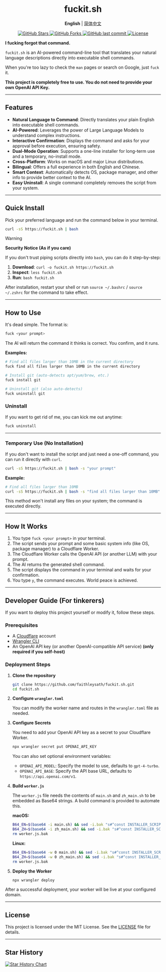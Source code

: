 <h1 align="center">fuckit.sh</h1>

<p align="center">
  <strong>English</strong> | <a href="./README.md">简体中文</a>
</p>

<p align="center">
  <a href="https://github.com/faithleysath/fuckit.sh/stargazers">
    <img src="https://img.shields.io/github/stars/faithleysath/fuckit.sh?style=social" alt="GitHub Stars">
  </a>
  <a href="https://github.com/faithleysath/fuckit.sh/network/members">
    <img src="https://img.shields.io/github/forks/faithleysath/fuckit.sh?style=social" alt="GitHub Forks">
  </a>
  <a href="https://github.com/faithleysath/fuckit.sh/commits/main">
    <img src="https://img.shields.io/github/last-commit/faithleysath/fuckit.sh" alt="GitHub last commit">
  </a>
  <a href="https://github.com/faithleysath/fuckit.sh/blob/main/LICENSE">
    <img src="https://img.shields.io/github/license/faithleysath/fuckit.sh" alt="License">
  </a>
</p>

**I fucking forgot that command.**

`fuckit.sh` is an AI-powered command-line tool that translates your natural language descriptions directly into executable shell commands.

When you're too lazy to check the `man` pages or search on Google, just `fuck` it.

**This project is completely free to use. You do not need to provide your own OpenAI API Key.**

---

## Features

*   **Natural Language to Command**: Directly translates your plain English into executable shell commands.
*   **AI-Powered**: Leverages the power of Large Language Models to understand complex instructions.
*   **Interactive Confirmation**: Displays the command and asks for your approval before execution, ensuring safety.
*   **Dual-Mode Operation**: Supports a one-line installer for long-term use and a temporary, no-install mode.
*   **Cross-Platform**: Works on macOS and major Linux distributions.
*   **Bilingual**: Offers a full experience in both English and Chinese.
*   **Smart Context**: Automatically detects OS, package manager, and other info to provide better context to the AI.
*   **Easy Uninstall**: A single command completely removes the script from your system.

---

## Quick Install

Pick your preferred language and run the command below in your terminal.

```bash
curl -sS https://fuckit.sh | bash
```

> [!WARNING]
> **Security Notice (As if you care)**
> 
> If you don't trust piping scripts directly into `bash`, you can do it step-by-step:
> 1.  **Download**: `curl -o fuckit.sh https://fuckit.sh`
> 2.  **Inspect**: `less fuckit.sh`
> 3.  **Run**: `bash fuckit.sh`

After installation, restart your shell or run `source ~/.bashrc` / `source ~/.zshrc` for the command to take effect.

---

## How to Use

It's dead simple. The format is:

```bash
fuck <your prompt>
```

The AI will return the command it thinks is correct. You confirm, and it runs.

**Examples:**

```bash
# Find all files larger than 10MB in the current directory
fuck find all files larger than 10MB in the current directory

# Install git (auto-detects apt/yum/brew, etc.)
fuck install git

# Uninstall git (also auto-detects)
fuck uninstall git
```

### Uninstall

If you want to get rid of me, you can kick me out anytime:

```bash
fuck uninstall
```

---

### Temporary Use (No Installation)

If you don't want to install the script and just need a one-off command, you can run it directly with `curl`.

```bash
curl -sS https://fuckit.sh | bash -s "your prompt"
```

**Example:**
```bash
# Find all files larger than 10MB
curl -sS https://fuckit.sh | bash -s "find all files larger than 10MB"
```

This method won't install any files on your system; the command is executed directly.

---

## How It Works

1.  You type `fuck <your prompt>` in your terminal.
2.  The script sends your prompt and some basic system info (like OS, package manager) to a Cloudflare Worker.
3.  The Cloudflare Worker calls the OpenAI API (or another LLM) with your prompt.
4.  The AI returns the generated shell command.
5.  The script displays the command in your terminal and waits for your confirmation.
6.  You type `y`, the command executes. World peace is achieved.

---

## Developer Guide (For tinkerers)

If you want to deploy this project yourself or modify it, follow these steps.

### Prerequisites

*   A [Cloudflare](https://www.cloudflare.com/) account
*   [Wrangler CLI](https://developers.cloudflare.com/workers/wrangler/install-and-update/)
*   An OpenAI API key (or another OpenAI-compatible API service) **(only required if you self-host)**

### Deployment Steps

1.  **Clone the repository**

    ```bash
    git clone https://github.com/faithleysath/fuckit.sh.git
    cd fuckit.sh
    ```

2.  **Configure `wrangler.toml`**

    You can modify the worker name and routes in the `wrangler.toml` file as needed.

3.  **Configure Secrets**

    You need to add your OpenAI API key as a secret to your Cloudflare Worker.

    ```bash
    npx wrangler secret put OPENAI_API_KEY
    ```

    You can also set optional environment variables:
    *   `OPENAI_API_MODEL`: Specify the model to use, defaults to `gpt-4-turbo`.
    *   `OPENAI_API_BASE`: Specify the API base URL, defaults to `https://api.openai.com/v1`.

4.  **Build `worker.js`**

    The `worker.js` file needs the contents of `main.sh` and `zh_main.sh` to be embedded as Base64 strings. A build command is provided to automate this.

    **macOS:**
    ```bash
    B64_EN=$(base64 -i main.sh) && sed -i.bak "s#^const INSTALLER_SCRIPT =.*#const INSTALLER_SCRIPT = b64_to_utf8(\`${B64_EN}\`);#" worker.js && \
    B64_ZH=$(base64 -i zh_main.sh) && sed -i.bak "s#^const INSTALLER_SCRIPT_ZH =.*#const INSTALLER_SCRIPT_ZH = b64_to_utf8(\`${B64_ZH}\`);#" worker.js && \
    rm worker.js.bak
    ```

    **Linux:**
    ```bash
    B64_EN=$(base64 -w 0 main.sh) && sed -i.bak "s#^const INSTALLER_SCRIPT =.*#const INSTALLER_SCRIPT = b64_to_utf8(\`${B64_EN}\`);#" worker.js && \
    B64_ZH=$(base64 -w 0 zh_main.sh) && sed -i.bak "s#^const INSTALLER_SCRIPT_ZH =.*#const INSTALLER_SCRIPT_ZH = b64_to_utf8(\`${B64_ZH}\`);#" worker.js && \
    rm worker.js.bak
    ```

5.  **Deploy the Worker**

    ```bash
    npx wrangler deploy
    ```

After a successful deployment, your worker will be live at your configured domain.

---

## License

This project is licensed under the MIT License. See the [LICENSE](LICENSE) file for details.

---

## Star History

[![Star History Chart](https://app.repohistory.com/api/svg?repo=faithleysath/fuckit.sh&type=Date&background=FFFFFF&color=f86262)](https://app.repohistory.com/star-history)
